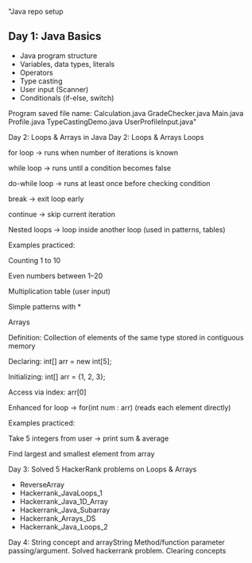 
"Java repo setup
## Day 1: Java Basics
- Java program structure
- Variables, data types, literals
- Operators
- Type casting
- User input (Scanner)
- Conditionals (if-else, switch)

Program saved file name:
Calculation.java
GradeChecker.java
Main.java
Profile.java
TypeCastingDemo.java
UserProfileInput.java" 

Day 2: Loops & Arrays in Java
Day 2: Loops & Arrays
Loops

for loop → runs when number of iterations is known

while loop → runs until a condition becomes false

do-while loop → runs at least once before checking condition

break → exit loop early

continue → skip current iteration

Nested loops → loop inside another loop (used in patterns, tables)

Examples practiced:

Counting 1 to 10

Even numbers between 1–20

Multiplication table (user input)

Simple patterns with *

Arrays

Definition: Collection of elements of the same type stored in contiguous memory

Declaring: int[] arr = new int[5];

Initializing: int[] arr = {1, 2, 3};

Access via index: arr[0]

Enhanced for loop → for(int num : arr) (reads each element directly)

Examples practiced:

Take 5 integers from user → print sum & average

Find largest and smallest element from array

Day 3: Solved 5 HackerRank problems on Loops & Arrays

- ReverseArray
- Hackerrank_JavaLoops_1
- Hackerrank_Java_1D_Array
- Hackerrank_Java_Subarray
- Hackerrank_Arrays_DS
- Hackerrank_Java_Loops_2

Day 4: String concept and arrayString
Method/function parameter passing/argument.
Solved hackerrank problem.
Clearing concepts
